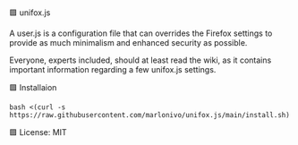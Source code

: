 🟪 unifox.js

A user.js is a configuration file that can overrides the Firefox settings to provide as much minimalism and enhanced security as possible.

Everyone, experts included, should at least read the wiki, as it contains important information regarding a few unifox.js settings. 

🟩 Installaion

`bash <(curl -s https://raw.githubusercontent.com/marlonivo/unifox.js/main/install.sh)`

🟪 License: MIT




